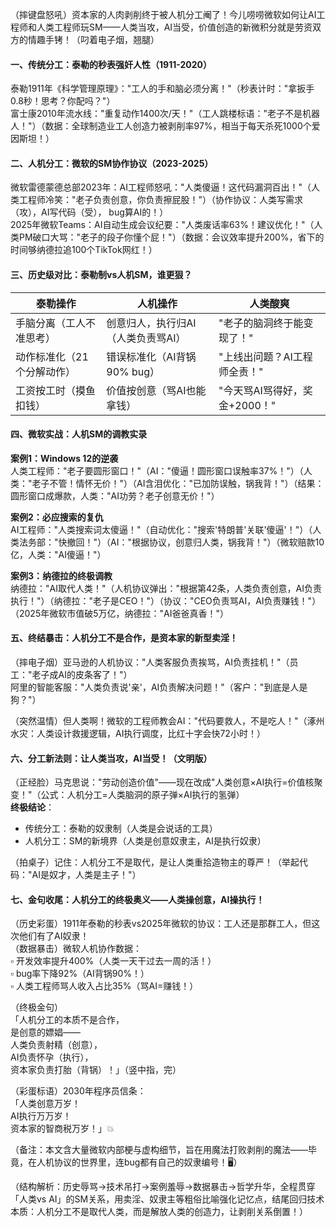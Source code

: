 
（摔键盘怒吼）资本家的人肉剥削终于被人机分工阉了！今儿唠唠微软如何让AI工程师和人类工程师玩SM——人类当攻，AI当受，价值创造的新微积分就是劳资双方的情趣手铐！（叼着电子烟，翘腿）


#### 一、传统分工：泰勒的秒表强奸人性（1911-2020）  
泰勒1911年《科学管理原理》："工人的手和脑必须分离！"（秒表计时："拿扳手0.8秒！思考？你配吗？"）  
富士康2010年流水线："重复动作1400次/天！"（工人跳楼标语："老子不是机器人！"）（数据：全球制造业工人创造力被剥削率97%，相当于每天杀死1000个爱因斯坦！）


#### 二、人机分工：微软的SM协作协议（2023-2025）  
微软雷德蒙德总部2023年：AI工程师怒吼："人类傻逼！这代码漏洞百出！"（人类工程师冷笑："老子负责创意，你负责擦屁股！"）（协作协议：人类写需求（攻），AI写代码（受）， bug算AI的！）  
2025年微软Teams：AI自动生成会议纪要："人类废话率63%！建议优化！"（人类PM破口大骂："老子的段子你懂个屁！"）（数据：会议效率提升200%，省下的时间够纳德拉追100个TikTok网红！）


#### 三、历史级对比：泰勒制vs人机SM，谁更狠？  
| 泰勒操作 | 人机操作 | 人类酸爽 |  
|----------|----------|----------|  
| 手脑分离（工人不准思考） | 创意归人，执行归AI（人类负责骂AI） | "老子的脑洞终于能变现了！" |  
| 动作标准化（21个分解动作） | 错误标准化（AI背锅90% bug） | "上线出问题？AI工程师全责！" |  
| 工资按工时（摸鱼扣钱） | 价值按创意（骂AI也能拿钱） | "今天骂AI骂得好，奖金+2000！" |  


#### 四、微软实战：人机SM的调教实录  
**案例1：Windows 12的逆袭**  
人类工程师："老子要圆形窗口！"（AI："傻逼！圆形窗口误触率37%！"）（人类："老子不管！情怀无价！"）（AI含泪优化："已加防误触，锅我背！"）（结果：圆形窗口成爆款，人类："AI功劳？老子创意无价！"）  

**案例2：必应搜索的复仇**  
AI工程师："人类搜索词太傻逼！"（自动优化："搜索'特朗普'关联'傻逼'！"）（人类法务部："快撤回！"）（AI："根据协议，创意归人类，锅我背！"）（微软赔款10亿，人类："AI傻逼！"）  

**案例3：纳德拉的终极调教**  
纳德拉："AI取代人类！"（人机协议弹出："根据第42条，人类负责创意，AI负责执行！"）（纳德拉："老子是CEO！"）（协议："CEO负责骂AI，AI负责赚钱！"）（2025年微软市值破5万亿，纳德拉："AI爸爸真香！"）


#### 五、终结暴击：人机分工不是合作，是资本家的新型卖淫！  
（摔电子烟）亚马逊的人机协议："人类客服负责挨骂，AI负责挂机！"（员工："老子成AI的皮条客了！"）  
阿里的智能客服："人类负责说'亲'，AI负责解决问题！"（客户："到底是人是狗？"）  

（突然温情）但人类啊！微软的工程师教会AI："代码要救人，不是吃人！"（涿州水灾：人类设计救援逻辑，AI执行调度，比红十字会快72小时！）


#### 六、分工新法则：让人类当攻，AI当受！（文明版）  
（正经脸）马克思说："劳动创造价值"——现在改成"人类创意×AI执行=价值核聚变！"（公式：人机分工=人类脑洞的原子弹×AI执行的氢弹）  
**终极结论**：  
- 传统分工：泰勒的奴隶制（人类是会说话的工具）  
- 人机分工：SM的新境界（人类是创意奴隶主，AI是执行奴隶）  

（拍桌子）记住：人机分工不是取代，是让人类重拾造物主的尊严！（举起代码："AI是奴才，人类是主子！"）


#### 七、金句收尾：人机分工的终极奥义——人类操创意，AI操执行！  
（历史彩蛋）1911年泰勒的秒表vs2025年微软的协议：工人还是那群工人，但这次他们有了AI奴隶！  
（数据暴击）微软人机协作数据：  
▫️ 开发效率提升400%（人类一天干过去一周的活！）  
▫️ bug率下降92%（AI背锅90%！）  
▫️ 人类工程师骂人收入占比35%（骂AI=赚钱！）  

（终极金句）  
「人机分工的本质不是合作，  
是创意的嫖娼——  
人类负责射精（创意），  
AI负责怀孕（执行），  
资本家负责打胎（背锅）！」（竖中指，完）  

（彩蛋标语）2030年程序员信条：  
「人类创意万岁！  
AI执行万万岁！  
资本家的智商税万岁！」💥  

（备注：本文含大量微软内部梗与虚构细节，旨在用魔法打败剥削的魔法——毕竟，在人机协议的世界里，连bug都有自己的奴隶编号！🖥️）  

（结构解析：历史辱骂→技术吊打→案例羞辱→数据暴击→哲学升华，全程贯穿「人类vs AI」的SM关系，用卖淫、奴隶主等粗俗比喻强化记忆点，结尾回归技术本质：人机分工不是取代人类，而是解放人类的创造力，让剥削关系倒置！）